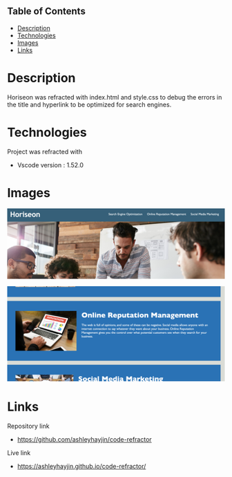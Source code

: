 
## Table of Contents

* [Description](#description)
* [Technologies](#technologies)
* [Images](#images)
* [Links](#links)

# Description

Horiseon was refracted with index.html and style.css to debug the errors in the title and hyperlink to be optimized for search engines.


# Technologies 

Project was refracted with
* Vscode version : 1.52.0

# Images

![](assets/images/imageone.png)




![](assets/images/imagetwo.png)

# Links

Repository link
* https://github.com/ashleyhayjin/code-refractor

Live link
* https://ashleyhayjin.github.io/code-refractor/
